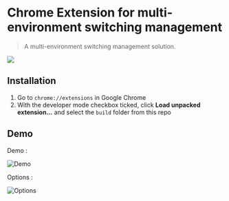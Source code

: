 # Chrome Extension for multi-environment switching management

> A multi-environment switching management solution.

![](https://github.com/TingGe/multi-env-switch/raw/618796eb6ef60d9640c1fa60c0b0a9afe2e85d13/multi-env-switch/icon48.png)

## Installation

1.  Go to `chrome://extensions` in Google Chrome
2.  With the developer mode checkbox ticked, click **Load unpacked extension...** and select the `build` folder from this repo


## Demo

Demo : 

![Demo](/Users/ting/github/multi-env-switch/assets/demo.png)



Options : 

![Options](/Users/ting/github/multi-env-switch/assets/options.png)
